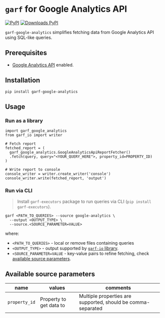 # `garf` for Google Analytics API

[![PyPI](https://img.shields.io/pypi/v/garf-google-analytics?logo=pypi&logoColor=white&style=flat-square)](https://pypi.org/project/garf-google-analytics)
[![Downloads PyPI](https://img.shields.io/pypi/dw/garf-google-analytics?logo=pypi)](https://pypi.org/project/garf-google-analytics/)

`garf-google-analytics` simplifies fetching data from Google Analytics API using SQL-like queries.

## Prerequisites

* [Google Analytics API](https://console.cloud.google.com/apis/library/analytics.googleapis.com) enabled.

## Installation

`pip install garf-google-analytics`

## Usage

### Run as a library
```
import garf_google_analytics
from garf_io import writer

# Fetch report
fetched_report = (
  garf_google_analytics.GoogleAnalyticsApiReportFetcher()
  .fetch(query, query="<YOUR_QUERY_HERE">, property_id=PROPERTY_ID)
)

# Write report to console
console_writer = writer.create_writer('console')
console_writer.write(fetched_report, 'output')
```

### Run via CLI

> Install `garf-executors` package to run queries via CLI (`pip install garf-executors`).

```
garf <PATH_TO_QUERIES> --source google-analytics \
  --output <OUTPUT_TYPE> \
  --source.<SOURCE_PARAMETER=VALUE>
```

where:

* `<PATH_TO_QUERIES>` - local or remove files containing queries
* `<OUTPUT_TYPE>` - output supported by [`garf-io` library](../garf_io/README.md).
* `<SOURCE_PARAMETER=VALUE` - key-value pairs to refine fetching, check [available source parameters](#available-source-parameters).

## Available source parameters

| name | values| comments |
|----- | ----- | -------- |
| `property_id`   | Property to get data to | Multiple properties are supported, should be comma-separated|

